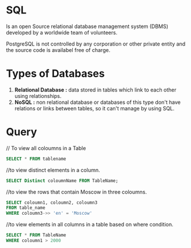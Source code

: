 # SQL

Is an open Source relational database management system (DBMS) developed by a worldwide team of volunteers.

PostgreSQL is not controlled by any corporation or other private entity and the source code is availabel free of charge.

# Types of Databases

1. **Relational Database :** data stored in tables which link to each other using relationships.
2. **NoSQL :** non relational database or databases of this type don't have relations or links between tables, so it can't manage by using SQL.


# Query

// To view all coloumns in a Table
``` sql
SELECT * FROM tablename
```


//to view distinct elements in a column.
```sql
SELECT Distinct coloumnName FROM TableName; 
 ```
 //to view the rows that contain Moscow in three coloumns.
```sql
SELECT coloumn1, coloumn2, coloumn3 
FROM table_name
WHERE coloumn3->> 'en' = 'Moscow'
```

//to view elements in all columns in a table based on where condition.
```sql
SELECT * FROM TableName
WHERE coloumn1 > 2000 
 ```